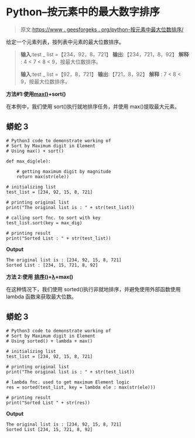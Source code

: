 # Python–按元素中的最大数字排序

> 原文:[https://www . geesforgeks . org/python-按元素中最大位数排序/](https://www.geeksforgeeks.org/python-sort-by-maximum-digit-in-element/)

给定一个元素列表，按列表中元素的最大位数排序。

> **输入**:test _ list =【234，92，8，721】
> **输出**:【234，721，8，92】
> **解释** : 4 < 7 < 8 < 9，按最大位数排序。
> 
> **输入**:test _ list =【92，8，721】
> **输出**:【721，8，92】
> **解释** : 7 < 8 < 9，按最大位数排序。

**方法#1:使用**[**max()**](https://www.geeksforgeeks.org/python-max-function/)**+sort()**

在本例中，我们使用 sort()执行就地排序任务，并使用 max()提取最大元素。

## 蟒蛇 3

```
# Python3 code to demonstrate working of 
# Sort by Maximum digit in Element
# Using max() + sort()

def max_dig(ele):

    # getting maximum digit by magnitude
    return max(str(ele))

# initializing list
test_list = [234, 92, 15, 8, 721]

# printing original list
print("The original list is : " + str(test_list))

# calling sort fnc. to sort with key
test_list.sort(key = max_dig)

# printing result 
print("Sorted List : " + str(test_list))
```

**Output**

```
The original list is : [234, 92, 15, 8, 721]
Sorted List : [234, 15, 721, 8, 92]

```

**方法 2:使用** [**排序()**](https://www.geeksforgeeks.org/sorted-function-python/)**+**[**λ**](https://www.geeksforgeeks.org/python-lambda/)**+max()**

在这种情况下，我们使用 sorted()执行非就地排序，并避免使用外部函数使用 lambda 函数来获取最大位数。

## 蟒蛇 3

```
# Python3 code to demonstrate working of 
# Sort by Maximum digit in Element
# Using sorted() + lambda + max()

# initializing list
test_list = [234, 92, 15, 8, 721]

# printing original list
print("The original list is : " + str(test_list))

# lambda fnc. used to get maximum Element logic
res = sorted(test_list, key = lambda ele : max(str(ele)))

# printing result 
print("Sorted List " + str(res))
```

**Output**

```
The original list is : [234, 92, 15, 8, 721]
Sorted List [234, 15, 721, 8, 92]

```